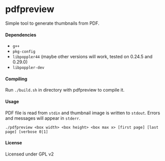 # pdfpreview
Simple tool to generate thumbnails from PDF.

#### Dependencies

* `g++`
* `pkg-config`
* `libpoppler44` (maybe other versions will work, tested on 0.24.5 and 0.29.0)
* `libpoppler-dev` 

#### Compiling

Run `./build.sh` in directory with pdfpreview to compile it.

#### Usage

PDF file is read from `stdin` and thumbnail image is written to `stdout`. Errors and messages will appear in `stderr`.
```
./pdfpreview <box width> <box height> <box max x> [first page] [last page] [verbose 0|1]
```

#### License

Licensed under GPL v2
